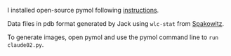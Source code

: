 
I installed open-source pymol following [instructions](https://pymolwiki.org/index.php/MAC_Install).

Data files in pdb format generated by Jack using `wlc-stat` from [Spakowitz](https://ajspakow.github.io/wlcstat/).

To generate images, open pymol and use the pymol command line to `run claude02.py`. 


